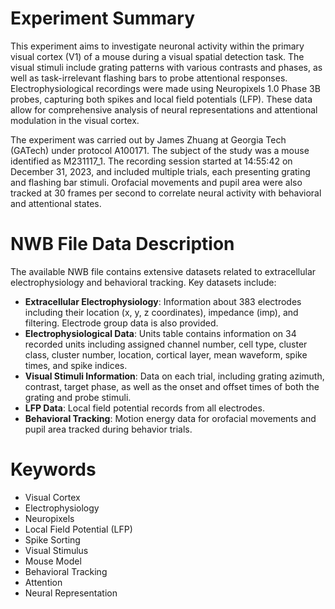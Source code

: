# Experiment Summary

This experiment aims to investigate neuronal activity within the primary visual cortex (V1) of a mouse during a visual spatial detection task. The visual stimuli include grating patterns with various contrasts and phases, as well as task-irrelevant flashing bars to probe attentional responses. Electrophysiological recordings were made using Neuropixels 1.0 Phase 3B probes, capturing both spikes and local field potentials (LFP). These data allow for comprehensive analysis of neural representations and attentional modulation in the visual cortex.

The experiment was carried out by James Zhuang at Georgia Tech (GATech) under protocol A100171. The subject of the study was a mouse identified as M231117_1. The recording session started at 14:55:42 on December 31, 2023, and included multiple trials, each presenting grating and flashing bar stimuli. Orofacial movements and pupil area were also tracked at 30 frames per second to correlate neural activity with behavioral and attentional states.

# NWB File Data Description

The available NWB file contains extensive datasets related to extracellular electrophysiology and behavioral tracking. Key datasets include:
- **Extracellular Electrophysiology**: Information about 383 electrodes including their location (x, y, z coordinates), impedance (imp), and filtering. Electrode group data is also provided.
- **Electrophysiological Data**: Units table contains information on 34 recorded units including assigned channel number, cell type, cluster class, cluster number, location, cortical layer, mean waveform, spike times, and spike indices.
- **Visual Stimuli Information**: Data on each trial, including grating azimuth, contrast, target phase, as well as the onset and offset times of both the grating and probe stimuli.
- **LFP Data**: Local field potential records from all electrodes.
- **Behavioral Tracking**: Motion energy data for orofacial movements and pupil area tracked during behavior trials.

# Keywords
- Visual Cortex
- Electrophysiology
- Neuropixels
- Local Field Potential (LFP)
- Spike Sorting
- Visual Stimulus
- Mouse Model
- Behavioral Tracking
- Attention
- Neural Representation